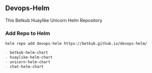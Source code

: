 ## Devops-Helm

This Betkub Huaylike Unicorn Helm Repository

### Add Repo to Helm

```markdown
helm repo add devops-helm https://betkub.github.io/devops-helm/

- betkub-helm-chart
- huaylike-helm-chart
- unicorn-helm-chart
- chat-helm-chart
```
